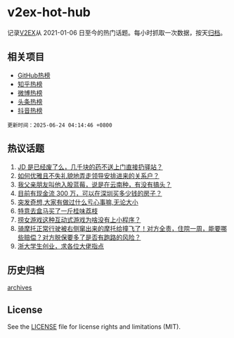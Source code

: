 # v2ex-hot-hub

 记录[V2EX](https://www.v2ex.com/)从 2021-01-06 日至今的热门话题。每小时抓取一次数据，按天[归档](archives)。
 
 ## 相关项目

- [GitHub热榜](https://github.com/lonnyzhang423/github-hot-hub)
- [知乎热榜](https://github.com/lonnyzhang423/zhihu-hot-hub)
- [微博热榜](https://github.com/lonnyzhang423/weibo-hot-hub)
- [头条热榜](https://github.com/lonnyzhang423/toutiao-hot-hub)
- [抖音热榜](https://github.com/lonnyzhang423/douyin-hot-hub)


 `更新时间：2025-06-24 04:14:46 +0800`

## 热议话题

1. [JD 是已经废了么，几千块的药不送上门直接扔驿站？](https://www.v2ex.com/t/1140359)
1. [如何优雅且不失礼貌地弄走领导安排进来的关系户？](https://www.v2ex.com/t/1140348)
1. [我父亲朋友叫他入股蓝莓，说是在云南种，有没有搞头？](https://www.v2ex.com/t/1140331)
1. [目前有现金流 300 万，可以在深圳买多少钱的房子？](https://www.v2ex.com/t/1140345)
1. [突发奇想,大家有做过什么亏心事嘛,无论大小](https://www.v2ex.com/t/1140322)
1. [特意去盒马买了一斤桂味荔枝](https://www.v2ex.com/t/1140340)
1. [捞女游戏这种互动式游戏为啥没有上小程序？](https://www.v2ex.com/t/1140394)
1. [骑摩托正常行驶被右侧窜出来的摩托给撞飞了！对方全责，住院一周，能要哪些赔偿？对方脱保要多了是否有跑路的风险？](https://www.v2ex.com/t/1140328)
1. [浙大学生创业，求各位大佬指点](https://www.v2ex.com/t/1140377)

## 历史归档

[archives](archives)

## License

See the [LICENSE](LICENSE) file for license rights and limitations (MIT).
